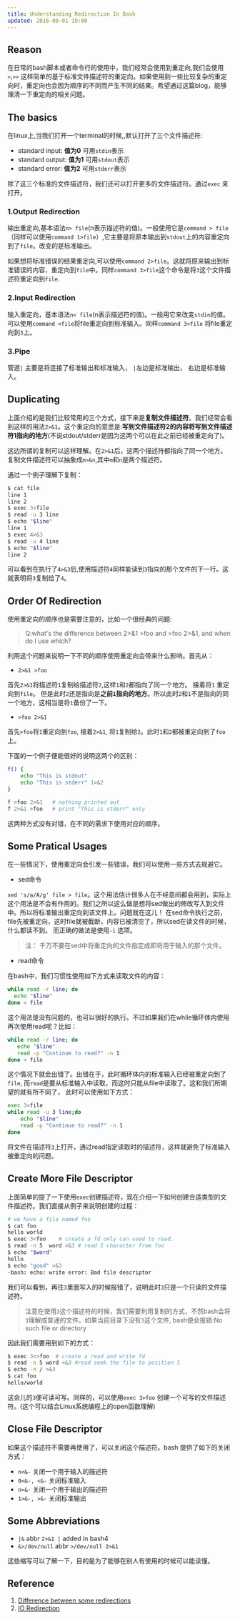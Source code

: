 ```yaml
---
title: Understanding Redirection In Bash
updated: 2016-08-01 19:00
---
```


## Reason

在日常的bash脚本或者命令行的使用中，我们经常会使用到重定向,我们会使用`>`,`>>` 这样简单的基于标准文件描述符的重定向。如果使用到一些比较复杂的重定向时，重定向也会因为顺序的不同而产生不同的结果。希望通过这篇blog，能够理清一下重定向的相关问题。

## The basics

在linux上,当我们打开一个terminal的时候,,默认打开了三个文件描述符:

+ standard input:  **值为0**  可用`stdin`表示
+ standard output: **值为1**  可用`stdout`表示
+ standard error: **值为2**  可用`stderr`表示

除了这三个标准的文件描述符，我们还可以打开更多的文件描述符。通过`exec` 来打开。


### 1.Output Redirection

输出重定向,基本语法`n> file`(n表示描述符的值)。一般使用它是`command > file`（同样可以使用`command 1>file`）,它主要是将原本输出到`stdout`上的内容重定向到了`file`。改变的是标准输出。 

如果想将标准错误的结果重定向,可以使用`command 2>file`。这就将原来输出到标准错误的内容，重定向到`file`中。同样`command 3>file`这个命令是将`3`这个文件描述符重定向到`file`.

### 2.Input Redirection

输入重定向，基本语法`n< file`(n表示描述符的值)。一般用它来改变`stdin`的值。可以使用`command <file`将file重定向到标准输入。同样`command 3<file` 将file重定向到`3`上。

### 3.Pipe

管道`|` 主要是将连接了标准输出和标准输入， `|`左边是标准输出， 右边是标准输入。

## Duplicating

上面介绍的是我们比较常用的三个方式，接下来是**复制文件描述符**。我们经常会看到这样的用法`2>&1`。这个重定向的意思是:**写到文件描述符2的内容将写到文件描述符1指向的地方**(不说stdout/stderr是因为这两个可以在此之前已经被重定向了)。 

这边所谓的复制可以这样理解。在`2>&1`后，这两个描述符都指向了同一个地方。复制文件描述符可以抽象成`m>&n`,其中`m`和`n`是两个描述符。

通过一个例子理解下复制：

```bash
$ cat file
line 1
line 2
$ exec 3<file
$ read -u 3 line
$ echo "$line"
line 1
$ exec 4>&3
$ read -u 4 line
$ echo "$line"
line 2
```
可以看到在执行了`4>&3`后,使用描述符`4`同样能读到`3`指向的那个文件的下一行。这就表明将`3`复制给了`4`。

## Order Of Redirection

使用重定向的顺序也是需要注意的，比如一个很经典的问题:

> Q:what's the difference between 2>&1 >foo and >foo 2>&1, and when do I use which?

利用这个问题来说明一下不同的顺序使用重定向会带来什么影响。首先从：

+ `2>&1 >foo`

首先`2>&1`将描述符`1`复制给描述符`2`,这样`1`和`2`都指向了同一个地方。 接着将`1` 重定向到`file`。 但是此时`2`还是指向是**之前`1`指向的地方**。所以此时`2`和`1`不是指向的同一个地方，这相当是将`1`备份了一下。

+ `>foo 2>&1`

首先`>foo`将`1`重定向到`foo`, 接着`2>&1`, 将`1`复制给`2`。此时`1`和`2`都被重定向到了`foo`上。

下面的一个例子便能很好的说明这两个的区别：

```bash
f() {
	echo "This is stdout"
	echo "This is stderr" 1>&2
}

f >foo 2>&1   # nothing printed out
f 2>&1 >foo   # print "This is stderr" only
```

这两种方式没有对错，在不同的需求下使用对应的顺序。

## Some Pratical Usages

在一些情况下，使用重定向会引发一些错误，我们可以使用一些方式去规避它。

+ sed命令

`sed 's/a/A/g' file > file`。这个用法估计很多人在不经意间都会用到，实际上这个用法是不会有作用的。我们之所以这么做是想将sed做出的修改写入到文件中。所以将标准输出重定向到该文件上。问题就在这儿！ 在sed命令执行之前，file先被重定向，这时file就被截断，内容已被清空了，所以sed在读文件的时候，什么都读不到。 而正确的做法是使用`-i` 选项。

> 注： 千万不要在sed中将重定向的文件指定成即将用于输入的那个文件。

+ read命令

在bash中，我们习惯性使用如下方式来读取文件的内容：

```bash
while read -r line; do
  echo "$line" 
done < file

```

这个用法是没有问题的，也可以很好的执行。不过如果我们在while循环体内使用再次使用read呢？比如：

```bash
while read -r line; do
   echo "$line"
   read -p "Continue to read?" -n 1
done < file
```

这个情况下就会出错了。出错在于，此时循环体内的标准输入已经被重定向到了`file`, 而`read`是要从标准输入中读取，而这时只能从file中读取了。这和我们所期望的就有所不同了，
此时可以使用如下方式：

```bash
exec 3<file
while read -u 3 line;do
	echo "$line"
	read -p "Continue to read?" -n 1
done 
```
将文件在描述符`3`上打开，通过read指定读取时的描述符，这样就避免了标准输入被重定向的问题。


## Create More File Descriptor

上面简单的提了一下使用`exec`创建描述符，现在介绍一下如何创建合适类型的文件描述符。我们直接从例子来说明创建的过程：

```bash
# we have a file named foo
$ cat foo
hello world
$ exec 3<foo    # create a fd only can used to read.
$ read -n 5  word <&3 # read 5 character from foo
$ echo "$word"
hello
$ echo "good" >&3
-bash: echo: write error: Bad file descriptor
```

我们可以看到，再往`3`里面写入的时候报错了，说明此时`3`只是一个只读的文件描述符。

> 注意在使用`3`这个描述符的时候，我们需要利用复制的方式，不然bash会将`3`理解成普通的文件。如果当前目录下没有`3`这个文件,
> bash便会报错:No such file or directory

因此我们需要用到如下的方式：

```bash
$ exec 3<>foo  # create a read and write fd
$ read -n 5 word <&3 #read seek the file to position 5
$ echo -n / >&3
$ cat foo
hello/world
```

这会儿的`3`便可读可写。同样的，可以使用`exec 3>foo` 创建一个可写的文件描述符。(这个可以结合Linux系统编程上的open函数理解)


## Close File Descriptor

如果这个描述符不需要再使用了，可以关闭这个描述符。bash 提供了如下的关闭方式：

+ `n<&-`  关闭一个用于输入的描述符
+ `0<&-, <&-`  关闭标准输入
+ `n>&-`  关闭一个用于输出的描述符
+ `1>&-, >&-`  关闭标准输出


## Some Abbreviations

+ `|&`  abbr  `2>&1 |`  added in bash4
+ `&>/dev/null` abbr `>/dev/null 2>&1`

这些缩写可以了解一下，目的是为了能够在别人有使用的时候可以能读懂。

## Reference

1. [Difference between some redirections](http://unix.stackexchange.com/questions/70963/difference-between-2-2-dev-null-dev-null-and-dev-null-21/70971#70971)   
2. [IO Redirection](http://www.tldp.org/LDP/abs/html/io-redirection.html)

